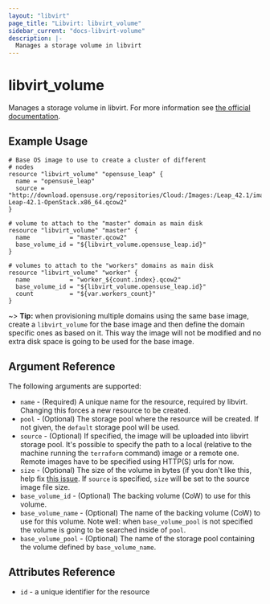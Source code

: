 ```yaml
---
layout: "libvirt"
page_title: "Libvirt: libvirt_volume"
sidebar_current: "docs-libvirt-volume"
description: |-
  Manages a storage volume in libvirt
---
```


# libvirt\_volume

Manages a storage volume in libvirt. For more information see
[the official documentation](https://libvirt.org/formatstorage.html).

## Example Usage

```hcl
# Base OS image to use to create a cluster of different
# nodes
resource "libvirt_volume" "opensuse_leap" {
  name = "opensuse_leap"
  source = "http://download.opensuse.org/repositories/Cloud:/Images:/Leap_42.1/images/openSUSE-Leap-42.1-OpenStack.x86_64.qcow2"
}

# volume to attach to the "master" domain as main disk
resource "libvirt_volume" "master" {
  name           = "master.qcow2"
  base_volume_id = "${libvirt_volume.opensuse_leap.id}"
}

# volumes to attach to the "workers" domains as main disk
resource "libvirt_volume" "worker" {
  name           = "worker_${count.index}.qcow2"
  base_volume_id = "${libvirt_volume.opensuse_leap.id}"
  count          = "${var.workers_count}"
}
```

~> **Tip:** when provisioning multiple domains using the same base image, create
a `libvirt_volume` for the base image and then define the domain specific ones
as based on it. This way the image will not be modified and no extra disk space
is going to be used for the base image.

## Argument Reference

The following arguments are supported:

* `name` - (Required) A unique name for the resource, required by libvirt.
  Changing this forces a new resource to be created.
* `pool` - (Optional) The storage pool where the resource will be created.
  If not given, the `default` storage pool will be used.
* `source` - (Optional) If specified, the image will be uploaded into libvirt
  storage pool. It's possible to specify the path to a local (relative to the
  machine running the `terraform` command) image or a remote one. Remote images
  have to be specified using HTTP(S) urls for now.
* `size` - (Optional) The size of the volume in bytes (if you don't like this,
  help fix [this issue](https://github.com/hashicorp/terraform/issues/3287).
  If `source` is specified, `size` will be set to the source image file size.
* `base_volume_id` - (Optional) The backing volume (CoW) to use for this volume.
* `base_volume_name` - (Optional) The name of the backing volume (CoW) to use
  for this volume. Note well: when `base_volume_pool` is not specified the
  volume is going to be searched inside of `pool`.
* `base_volume_pool` - (Optional) The name of the storage pool containing the
  volume defined by `base_volume_name`.

## Attributes Reference

* `id` - a unique identifier for the resource
